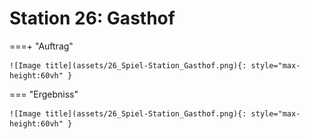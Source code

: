 
# Station 26: Gasthof


===+ "Auftrag"

    ![Image title](assets/26_Spiel-Station_Gasthof.png){: style="max-height:60vh" }


=== "Ergebniss"

    ![Image title](assets/26_Spiel-Station_Gasthof.png){: style="max-height:60vh" }
